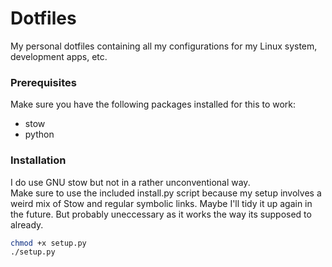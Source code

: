 # Dotfiles

My personal dotfiles containing all my configurations for my Linux system, development apps, etc.

### Prerequisites

Make sure you have the following packages installed for this to work:

- stow
- python

### Installation

I do use GNU stow but not in a rather unconventional way.  
Make sure to use the included install.py script because my setup involves a weird mix of Stow and regular symbolic links.
Maybe I'll tidy it up again in the future. But probably uneccessary as it works the way its supposed to already.

```sh
chmod +x setup.py
./setup.py
```
